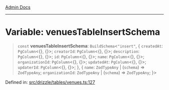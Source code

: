 [Admin Docs](/)

***

# Variable: venuesTableInsertSchema

> `const` **venuesTableInsertSchema**: `BuildSchema`\<`"insert"`, \{ `createdAt`: `PgColumn`\<\{\}, \{\}\>; `creatorId`: `PgColumn`\<\{\}, \{\}\>; `description`: `PgColumn`\<\{\}, \{\}\>; `id`: `PgColumn`\<\{\}, \{\}\>; `name`: `PgColumn`\<\{\}, \{\}\>; `organizationId`: `PgColumn`\<\{\}, \{\}\>; `updatedAt`: `PgColumn`\<\{\}, \{\}\>; `updaterId`: `PgColumn`\<\{\}, \{\}\>; \}, \{ `name`: `ZodTypeAny` \| (`schema`) => `ZodTypeAny`; `organizationId`: `ZodTypeAny` \| (`schema`) => `ZodTypeAny`; \}\>

Defined in: [src/drizzle/tables/venues.ts:127](https://github.com/PalisadoesFoundation/talawa-api/blob/2cc2354b3599462f5e9976dfd00bd2cfa22095cb/src/drizzle/tables/venues.ts#L127)

